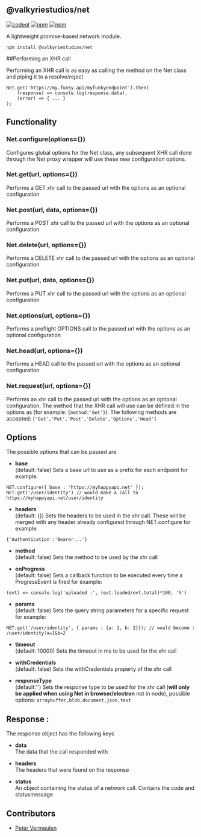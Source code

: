 ## @valkyriestudios/net

[![codeql](https://github.com/ValkyrieStudios/net/actions/workflows/github-code-scanning/codeql/badge.svg)](https://github.com/ValkyrieStudios/net/actions/workflows/github-code-scanning/codeql)
[![npm](https://img.shields.io/npm/v/@valkyriestudios/net.svg)](https://www.npmjs.com/package/@valkyriestudios/net)
[![npm](https://img.shields.io/npm/dm/@valkyriestudios/net.svg)](https://www.npmjs.com/package/@valkyriestudios/net)

A lightweight promise-based network module.

`npm install @valkyriestudios/net`

##Performing an XHR call

Performing an XHR call is as easy as calling the method on the Net class and piping it to a resolve/reject
```
Net.get('https://my.funky.api/myfunkyendpoint').then(
	(response) => console.log(response.data),
	(error) => { ... }
);
```

## Functionality

### Net.configure(options={})
Configures global options for the Net class, any subsequent XHR call done through the Net proxy wrapper will use these new configuration options.

### Net.get(url, options={})
Performs a GET xhr call to the passed url with the options as an optional configuration

### Net.post(url, data, options={})
Performs a POST xhr call to the passed url with the options as an optional configuration

### Net.delete(url, options={})
Performs a DELETE xhr call to the passed url with the options as an optional configuration

### Net.put(url, data, options={})
Performs a PUT xhr call to the passed url with the options as an optional configuration

### Net.options(url, options={})
Performs a preflight OPTIONS call to the passed url with the options as an optional configuration

### Net.head(url, options={})
Performs a HEAD call to the passed url with the options as an optional configuration

### Net.request(url, options={})
Performs an xhr call to the passed url with the options as an optional configuration. The method that the XHR call will use can be defined in the options as (for example: `{method:'Get'}`). The following methods are accepted: `['Get','Put','Post','Delete','Options','Head']`

## Options
The possible options that can be passed are

- **base**<br> (default: false)
Sets a base url to use as a prefix for each endpoint
for example:
```
NET.configure({ base : 'https://myhappyapi.net' });
NET.get('/user/identity') // would make a call to https://myhappyapi.net/user/identity
```

- **headers**<br> (default: {})
Sets the headers to be used in the xhr call. These will be merged with any header already configured through NET.configure
for example: 
```
{'Authentication':'Bearer...'}
```

- **method**<br> (default: false)
Sets the method to be used by the xhr call

- **onProgress**<br> (default: false)
Sets a callback function to be executed every time a ProgressEvent is fired
for example: 
```
(evt) => console.log('uploaded :', (evt.loaded/evt.total)*100, '%')
```

- **params**<br> (default: false)
Sets the query string parameters for a specific request
for example: 
```
NET.get('/user/identity', { params : {a: 1, b: 2}}); // would become : /user/identity?a=1&b=2
```

- **timeout**<br> (default: 10000)
Sets the timeout in ms to be used for the xhr call

- **withCredentials**<br> (default: false)
Sets the withCredentials property of the xhr call

- **responseType**<br> (default:'')
Sets the response type to be used for the xhr call (**will only be applied when using Net in browser/electron** not in node), possible options:
`arraybuffer,blob,document,json,text`

## Response :
The response object has the following keys

- **data**<br>
The data that the call responded with

- **headers**<br>
The headers that were found on the response

- **status**<br>
An object containing the status of a network call. Contains the code and statusmessage

## Contributors
- [Peter Vermeulen](mailto:contact@valkyriestudios.be)
